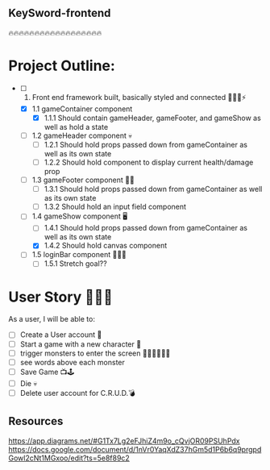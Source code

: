 ## KeySword-frontend 
🔥🔥🔥🔥🔥🔥🔥🔥🔥🔥🔥🔥🔥🔥🔥🔥🔥🔥
# Project Outline:

- [ ] 1. Front end framework built, basically styled and connected 🏃🏾‍♂️⚡️

    - [x] 1.1 gameContainer component
        - [x] 1.1.1 Should contain gameHeader, gameFooter, and gameShow as well as hold a state
   
    - [ ] 1.2 gameHeader component 💀
        - [ ] 1.2.1 Should hold props passed down from gameContainer as well as its own state
        - [ ] 1.2.2 Should hold component to display current health/damage prop

    - [ ] 1.3 gameFooter component 🦶🏼
        - [ ] 1.3.1 Should hold props passed down from gameContainer as well as its own state
        - [ ] 1.3.2 Should hold an input field component

     - [ ] 1.4 gameShow component 🖥
        - [ ] 1.4.1 Should hold props passed down from gameContainer as well as its own state
        - [x] 1.4.2 Should hold canvas component
             
    - [ ] 1.5 loginBar component 🤷🏽‍♂️
        - [ ] 1.5.1 Stretch goal?? 

# User Story 🦸🏻‍♂️

As a user, I will be able to: 
- [ ] Create a User account 🤠
- [ ] Start a game with a new character 🎁
- [ ] trigger monsters to enter the screen 🧟‍♀️🧟‍♀️🧟‍♀️
- [ ] see words above each monster 
- [ ] Save Game 📺🕹
- [ ] Die 💀
- [ ] Delete user account for C.R.U.D.💣

## Resources 

https://app.diagrams.net/#G1Tx7Lg2eFJhiZ4m9o_cQvjOR09PSUhPdx
https://docs.google.com/document/d/1nVr0YaqXdZ37hGm5d1P6b6q9prgpdGowl2cNt1MGxoo/edit?ts=5e8f89c2